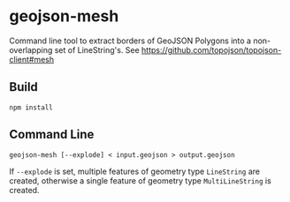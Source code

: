 # geojson-mesh

Command line tool to extract borders of GeoJSON Polygons into a non-overlapping set of LineString's. See https://github.com/topojson/topojson-client#mesh

## Build

    npm install

## Command Line

    geojson-mesh [--explode] < input.geojson > output.geojson

If `--explode` is set, multiple features of geometry type `LineString` are created, otherwise a single feature of geometry type `MultiLineString` is created.
